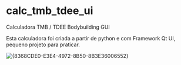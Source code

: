 # calc_tmb_tdee_ui
Calculadora TMB / TDEE Bodybuilding GUI

Esta calculadora foi criada a partir de python e com Framework Qt UI, pequeno projeto para praticar.

![{8368CDE0-E3E4-4972-8B50-8B3E36006552}](https://github.com/user-attachments/assets/3f84da51-e232-4fda-9ba2-c75641865ad1)


